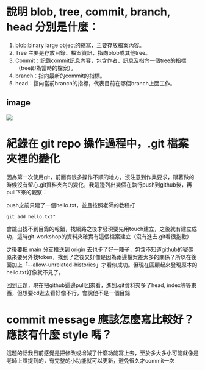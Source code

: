 # 說明 blob, tree, commit, branch, head 分別是什麼：

1. blob:binary large object的縮寫，主要存放檔案內容。
2. Tree 主要是存放目錄、檔案資訊，指向blob或其他tree。
3. Commit：記錄commit訊息內容，包含作者、訊息及指向一個tree的指標（tree即為當時的檔案）。
4. branch：指向最新的commit的指標。
5. head：指向當前branch的指標，代表目前在哪個branch上面工作。

## image
![](https://kaochenlong.com/rails/active_storage/representations/proxy/eyJfcmFpbHMiOnsibWVzc2FnZSI6IkJBaHBBYjg9IiwiZXhwIjpudWxsLCJwdXIiOiJibG9iX2lkIn19--ac905ae96cc87e98a5beb9e21ffcbf481b7fd3f2/eyJfcmFpbHMiOnsibWVzc2FnZSI6IkJBaDdCem9MWm05eWJXRjBTU0lJY0c1bkJqb0dSVlE2RkhKbGMybDZaVjkwYjE5c2FXMXBkRnNIYVFJQUJXa0NBQVE9IiwiZXhwIjpudWxsLCJwdXIiOiJ2YXJpYXRpb24ifX0=--578d6799c87a604ca574298502ba874c9075e929/git-objects2.png)
# 紀錄在 git repo 操作過程中，.git 檔案夾裡的變化

因為第一次使用git，前面有很多操作不順的地方，沒注意到作業要求，跟著做的時候沒有留心.git資料夾內的變化，我這邊列出幾個在執行push到github後，再pull下來的觀察：

push之前只建了一個hello.txt，並且按照老師的教程打
```
git add hello.txt"
```
會跳出找不到目錄的報錯，找網路之後才發現要先用touch建立，之後就有建立成功，這時git-workshop的資料夾確實有這個檔案建立（沒有進去.git看很抱歉）

之後要把 main 分支推送到 origin 去也卡了好一陣子，包含不知道github的密碼原來要另外找token，找到了之後又好像是因為兩邊檔案差太多的關係？所以在後面加上「--allow-unrelated-histories」才看似成功。但現在回顧起來發現原本的hello.txt好像就不見了。

回到正題，現在把github這邊pull回來看，進到.git資料夾多了head, index等等東西，但想要cd進去看好像不行，會說他不是一個目錄

# commit message 應該怎麼寫比較好？應該有什麼 style 嗎？

這題的話我目前感覺是把修改或增減了什麼功能寫上去，至於多大多小可能就像是老師上課提到的，有完整的小功能就可以更新，避免很久才commit一次
